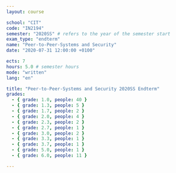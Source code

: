 ```yaml
---
layout: course

school: "CIT"
code: "IN2194"
semester: "2020SS" # refers to the year of the semester start
exam_type: "endterm"
name: "Peer-to-Peer-Systems and Security"
date: "2020-07-31 12:00:00 +0100"

ects: 7
hours: 5.0 # semester hours
mode: "written"
lang: "en"

title: "Peer-to-Peer-Systems and Security 2020SS Endterm"
grades:
  - { grade: 1.0, people: 40 }
  - { grade: 1.3, people: 5 }
  - { grade: 1.7, people: 2 }
  - { grade: 2.0, people: 4 }
  - { grade: 2.3, people: 2 }
  - { grade: 2.7, people: 1 }
  - { grade: 3.0, people: 2 }
  - { grade: 3.3, people: 1 }
  - { grade: 3.7, people: 1 }
  - { grade: 5.0, people: 1 }
  - { grade: 6.0, people: 11 }

---
```



